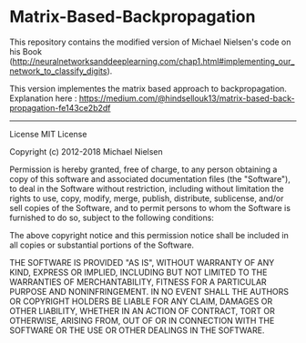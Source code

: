 # Matrix-Based-Backpropagation
This repository contains the modified version of Michael Nielsen's code on his Book (http://neuralnetworksanddeeplearning.com/chap1.html#implementing_our_network_to_classify_digits).

This version implementes the matrix based approach to backpropagation.
Explanation here : https://medium.com/@hindsellouk13/matrix-based-back-propagation-fe143ce2b2df
___________________________________________________________________________
License
MIT License

Copyright (c) 2012-2018 Michael Nielsen

Permission is hereby granted, free of charge, to any person obtaining a copy of this software and associated documentation files (the "Software"), to deal in the Software without restriction, including without limitation the rights to use, copy, modify, merge, publish, distribute, sublicense, and/or sell copies of the Software, and to permit persons to whom the Software is furnished to do so, subject to the following conditions:

The above copyright notice and this permission notice shall be included in all copies or substantial portions of the Software.

THE SOFTWARE IS PROVIDED "AS IS", WITHOUT WARRANTY OF ANY KIND, EXPRESS OR IMPLIED, INCLUDING BUT NOT LIMITED TO THE WARRANTIES OF MERCHANTABILITY, FITNESS FOR A PARTICULAR PURPOSE AND NONINFRINGEMENT. IN NO EVENT SHALL THE AUTHORS OR COPYRIGHT HOLDERS BE LIABLE FOR ANY CLAIM, DAMAGES OR OTHER LIABILITY, WHETHER IN AN ACTION OF CONTRACT, TORT OR OTHERWISE, ARISING FROM, OUT OF OR IN CONNECTION WITH THE SOFTWARE OR THE USE OR OTHER DEALINGS IN THE SOFTWARE.
